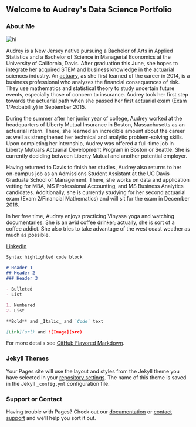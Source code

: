 ## Welcome to Audrey's Data Science Portfolio

### About Me

<img src="https://media.licdn.com/media/AAEAAQAAAAAAAAlNAAAAJDc2MDc4Y2M5LWQ2ZjgtNDQ4MS04MTI5LWY3NzYwZDc2NzJkYg.jpg" alt="hi" class="inline"/>

Audrey is a New Jersey native pursuing a Bachelor of Arts in Applied Statistics and a Bachelor of Science in Managerial Economics at the University of California, Davis. After graduation this June, she hopes to integrate her acquired STEM and business knowledge in the actuarial sciences industry. An [actuary](http://www.beanactuary.org/what/), as she first learned of the career in 2014, is a business professional who analyzes the financial consequences of risk. They use mathematics and statistical theory to study uncertain future events, especially those of concern to insurance. Audrey took her first step towards the actuarial path when she passed her first actuarial exam (Exam 1/Probability) in September 2015. 

During the summer after her junior year of college, Audrey worked at the headquarters of Liberty Mutual Insurance in Boston, Massachusetts as an actuarial intern. There, she learned an incredible amount about the career as well as strengthened her technical and analytic problem-solving skills. Upon completing her internship, Audrey was offered a full-time job in Liberty Mutual’s Actuarial Development Program in Boston or Seattle. She is currently deciding between Liberty Mutual and another potential employer.

Having returned to Davis to finish her studies, Audrey also returns to her on-campus job as an Admissions Student Assistant at the UC Davis Graduate School of Management. There, she works on data and application vetting for MBA, MS Professional Accounting, and MS Business Analytics candidates. Additionally, she is currently studying for her second actuarial exam (Exam 2/Financial Mathematics) and will sit for the exam in December 2016.

In her free time, Audrey enjoys practicing Vinyasa yoga and watching documentaries. She is an avid coffee drinker; actually, she is sort of a coffee addict. She also tries to take advantage of the west coast weather as much as possible.

[LinkedIn](https://www.linkedin.com/in/audreychu/)

```markdown
Syntax highlighted code block

# Header 1
## Header 2
### Header 3

- Bulleted
- List

1. Numbered
2. List

**Bold** and _Italic_ and `Code` text

[Link](url) and ![Image](src)
```

For more details see [GitHub Flavored Markdown](https://guides.github.com/features/mastering-markdown/).

### Jekyll Themes

Your Pages site will use the layout and styles from the Jekyll theme you have selected in your [repository settings](https://github.com/audreychu/audreychu.github.io/settings). The name of this theme is saved in the Jekyll `_config.yml` configuration file.

### Support or Contact

Having trouble with Pages? Check out our [documentation](https://help.github.com/categories/github-pages-basics/) or [contact support](https://github.com/contact) and we’ll help you sort it out.
